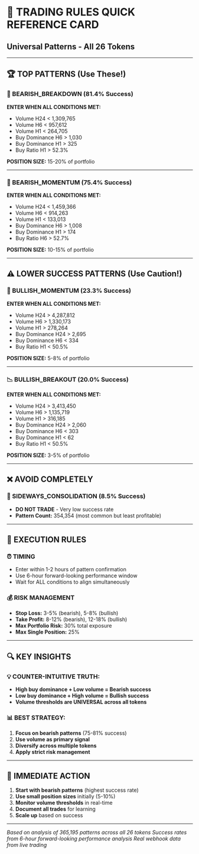 # 🎯 TRADING RULES QUICK REFERENCE CARD
## Universal Patterns - All 26 Tokens

---

## 🏆 **TOP PATTERNS (Use These!)**

### **🥇 BEARISH_BREAKDOWN (81.4% Success)**
**ENTER WHEN ALL CONDITIONS MET:**
- Volume H24 < 1,309,765
- Volume H6 < 957,612  
- Volume H1 < 264,705
- Buy Dominance H6 > 1,030
- Buy Dominance H1 > 325
- Buy Ratio H1 > 52.3%

**POSITION SIZE:** 15-20% of portfolio

---

### **🥈 BEARISH_MOMENTUM (75.4% Success)**
**ENTER WHEN ALL CONDITIONS MET:**
- Volume H24 < 1,459,366
- Volume H6 < 914,263
- Volume H1 < 133,013
- Buy Dominance H6 > 1,008
- Buy Dominance H1 > 174
- Buy Ratio H6 > 52.7%

**POSITION SIZE:** 10-15% of portfolio

---

## ⚠️ **LOWER SUCCESS PATTERNS (Use Caution!)**

### **🥉 BULLISH_MOMENTUM (23.3% Success)**
**ENTER WHEN ALL CONDITIONS MET:**
- Volume H24 > 4,287,812
- Volume H6 > 1,330,173
- Volume H1 > 278,264
- Buy Dominance H24 > 2,695
- Buy Dominance H6 < 334
- Buy Ratio H1 < 50.5%

**POSITION SIZE:** 5-8% of portfolio

---

### **📉 BULLISH_BREAKOUT (20.0% Success)**
**ENTER WHEN ALL CONDITIONS MET:**
- Volume H24 > 3,413,450
- Volume H6 > 1,135,719
- Volume H1 > 316,185
- Buy Dominance H24 > 2,060
- Buy Dominance H6 < 303
- Buy Dominance H1 < 62
- Buy Ratio H1 < 50.5%

**POSITION SIZE:** 3-5% of portfolio

---

## ❌ **AVOID COMPLETELY**

### **🔄 SIDEWAYS_CONSOLIDATION (8.5% Success)**
- **DO NOT TRADE** - Very low success rate
- **Pattern Count:** 354,354 (most common but least profitable)

---

## 🎯 **EXECUTION RULES**

### **⏰ TIMING**
- Enter within 1-2 hours of pattern confirmation
- Use 6-hour forward-looking performance window
- Wait for ALL conditions to align simultaneously

### **💰 RISK MANAGEMENT**
- **Stop Loss:** 3-5% (bearish), 5-8% (bullish)
- **Take Profit:** 8-12% (bearish), 12-18% (bullish)
- **Max Portfolio Risk:** 30% total exposure
- **Max Single Position:** 25%

---

## 🔍 **KEY INSIGHTS**

### **💡 COUNTER-INTUITIVE TRUTH:**
- **High buy dominance + Low volume = Bearish success**
- **Low buy dominance + High volume = Bullish success**
- **Volume thresholds are UNIVERSAL across all tokens**

### **📊 BEST STRATEGY:**
1. **Focus on bearish patterns** (75-81% success)
2. **Use volume as primary signal**
3. **Diversify across multiple tokens**
4. **Apply strict risk management**

---

## 🚀 **IMMEDIATE ACTION**

1. **Start with bearish patterns** (highest success rate)
2. **Use small position sizes** initially (5-10%)
3. **Monitor volume thresholds** in real-time
4. **Document all trades** for learning
5. **Scale up** based on success

---

*Based on analysis of 365,195 patterns across all 26 tokens*
*Success rates from 6-hour forward-looking performance analysis*
*Real webhook data from live trading*
